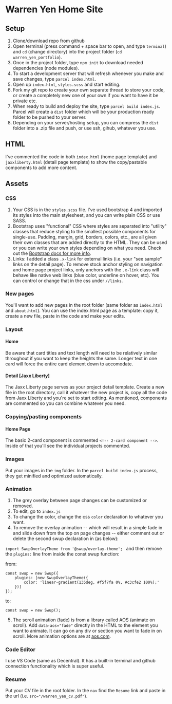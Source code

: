 # Warren Yen Home Site

## Setup

1. Clone/download repo from github <!--url here-->
2. Open terminal (press command + space bar to open, and type `terminal`) and `cd` (change directory) into the project folder (`cd warren_yen_portfolio`).
3. Once in the project folder, type `npm init` to download needed dependencies (node modules).
4. To start a development server that will refresh whenever you make and save changes, type `parcel index.html`.
5. Open up `index.html`, `styles.scss` and start editing.
6. Fork my git repo to create your own separate thread to store your code, or create a completely new one of your own if you want to have it be private etc.
7. When ready to build and deploy the site, type `parcel build index.js`. Parcel will create a `dist` folder which will be your production ready folder to be pushed to your server. 
8. Depending on your server/hosting setup, you can compress the `dist` folder into a .zip file and push, or use ssh, gihub, whatever
you use.

## HTML

I've commented the code in both `index.html` (home page template) and `jaxxliberty.html` (detail page template) to show the copy/pastable components to add more content. 

## Assets

### CSS

1. Your CSS is in the `styles.scss` file.  I've used bootstrap 4 and imported its styles into the main stylesheet, and you can write plain CSS or use SASS.
2. Bootstrap uses "functional" CSS where styles are separated into "utility" classes that reduce styling to the smallest possible components for single-use. Padding, margin, grid, borders, colors, etc., are all given their own classes that are added directly to the HTML. They can be used or you can write your own styles depending on what you need. Check out the [Bootstrap docs for more info](https://getbootstrap.com/docs/4.4/getting-started/introduction/).
3. Links: I added a class `.x-link` for external links (i.e. your "see sample" links on the detail page). To remove stock anchor styling on navigation and home page project links, only anchors with the `.x-link` class will behave like native web links (blue color, underline on hover, etc). You can control or change that in the css under `//links`. 

### New pages

You'll want to add new pages in the root folder (same folder as `index.html` and `about.html`). You can use the index.html page as a template: copy it, create a new file, paste in the code and make your edits.

### Layout

#### Home

Be aware that card titles and text length will need to be relatively similar throughout if you want to keep the heights the same. Longer text in one card will force the entire card element down to accomodate.

#### Detail [Jaxx Liberty]

The Jaxx Liberty page serves as your project detail template. Create a new file in the root directory, call it whatever the new project is, copy all the code from Jaxx Liberty and you're set to start editing. As mentioned, components are commented so you can combine whatever you need.

### Copying/pasting components

#### Home Page

The basic 2-card component is commented `<!-- 2-card component -->`. Inside of that you'll see the individual projects commented.

### Images

Put your images in the `img` folder. In the `parcel build index.js` process, they get minified and optimized automatically.

### Animation

1. The grey overlay between page changes can be customized or removed. 
2. To edit, go to `index.js`
3. To change the color, change the css `color` declaration to whatever you want.
4. To remove the overlay animation -- which will result in a simple fade in and slide down from the top on page changes -- either comment out or delete the second swup declaration in (as below):

`import SwupOverlayTheme from '@swup/overlay-theme';
`
and then remove the `plugins:` line from inside the const swup function:

from:
```
const swup = new Swup({
    plugins: [new SwupOverlayTheme({
        color: 'linear-gradient(135deg, #f5f7fa 0%, #c3cfe2 100%);'
    })]
});
```
to:

`const swup = new Swup();`

5. The scroll animation (fade) is from a library called AOS (animate on scroll). Add `data-aos="fade"` directly in the HTML to the element you want to animate. It can go on any div or section you want to fade in on scroll. More animation options are at [aos.com](https://michalsnik.github.io/aos/).

### Code Editor

I use VS Code (same as Decentral). It has a built-in terminal and github connection functionality which is super useful.

### Resume

Put your CV file in the root folder. In the `nav` find the `Resume` link and paste in the url (i.e. `src="/warren_yen_cv.pdf"`).